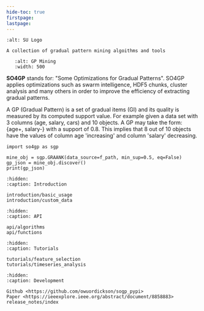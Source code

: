 ```yaml
---
hide-toc: true
firstpage:
lastpage:
---
```


```{project-logo} _static/img/logo_su.png
:alt: SU Logo
```

```{project-heading}
A collection of gradual pattern mining algoithms and tools
```

```{figure} _static/img/gp-mining.png
   :alt: GP Mining
   :width: 500
```

**SO4GP** stands for: "Some Optimizations for Gradual Patterns". SO4GP applies optimizations such as swarm intelligence, HDF5 chunks, cluster analysis and many others in order to improve the efficiency of extracting gradual patterns. 

A GP (Gradual Pattern) is a set of gradual items (GI) and its quality is measured by its computed support value. For example given a data set with 3 columns (age, salary, cars) and 10 objects. A GP may take the form: {age+, salary-} with a support of 0.8. This implies that 8 out of 10 objects have the values of column age 'increasing' and column 'salary' decreasing.

```{code-block} python
import so4gp as sgp

mine_obj = sgp.GRAANK(data_source=f_path, min_sup=0.5, eq=False)
gp_json = mine_obj.discover()
print(gp_json)
```

```{toctree}
:hidden:
:caption: Introduction

introduction/basic_usage
introduction/custom_data
```

```{toctree}
:hidden:
:caption: API

api/algorithms
api/functions
```

```{toctree}
:hidden:
:caption: Tutorials

tutorials/feature_selection
tutorials/timeseries_analysis
```


```{toctree}
:hidden:
:caption: Development

Github <https://github.com/owuordickson/sogp_pypi>
Paper <https://ieeexplore.ieee.org/abstract/document/8858883>
release_notes/index
```